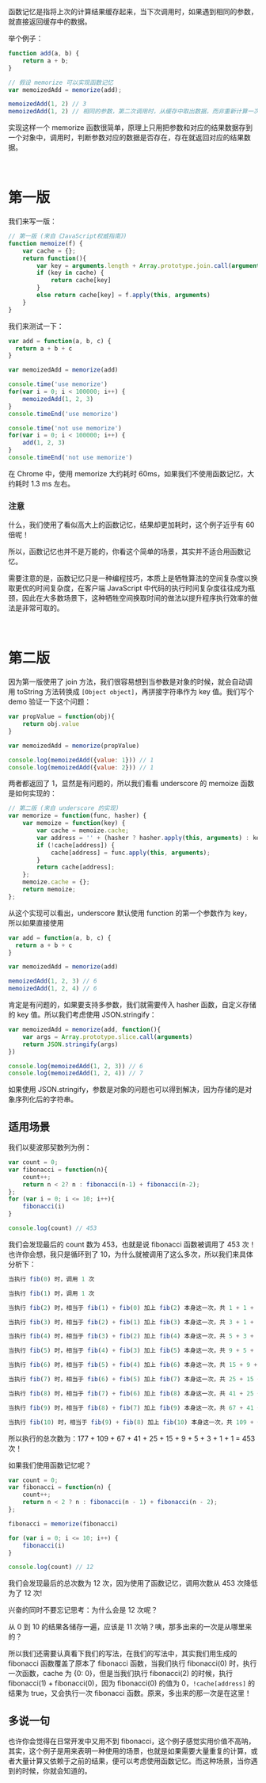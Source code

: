
函数记忆是指将上次的计算结果缓存起来，当下次调用时，如果遇到相同的参数，就直接返回缓存中的数据。

举个例子：

```js
function add(a, b) {
    return a + b;
}

// 假设 memorize 可以实现函数记忆
var memoizedAdd = memorize(add);

memoizedAdd(1, 2) // 3
memoizedAdd(1, 2) // 相同的参数，第二次调用时，从缓存中取出数据，而非重新计算一次
```

实现这样一个 memorize 函数很简单，原理上只用把参数和对应的结果数据存到一个对象中，调用时，判断参数对应的数据是否存在，存在就返回对应的结果数据。

<br>

# 第一版

我们来写一版：

```js
// 第一版 (来自《JavaScript权威指南》)
function memoize(f) {
    var cache = {};
    return function(){
        var key = arguments.length + Array.prototype.join.call(arguments, ",");
        if (key in cache) {
            return cache[key]
        }
        else return cache[key] = f.apply(this, arguments)
    }
}
```

我们来测试一下：

```js
var add = function(a, b, c) {
  return a + b + c
}

var memoizedAdd = memorize(add)

console.time('use memorize')
for(var i = 0; i < 100000; i++) {
    memoizedAdd(1, 2, 3)
}
console.timeEnd('use memorize')

console.time('not use memorize')
for(var i = 0; i < 100000; i++) {
    add(1, 2, 3)
}
console.timeEnd('not use memorize')
```

在 Chrome 中，使用 memorize 大约耗时 60ms，如果我们不使用函数记忆，大约耗时 1.3 ms 左右。

### 注意

什么，我们使用了看似高大上的函数记忆，结果却更加耗时，这个例子近乎有 60 倍呢！

所以，函数记忆也并不是万能的，你看这个简单的场景，其实并不适合用函数记忆。

需要注意的是，函数记忆只是一种编程技巧，本质上是牺牲算法的空间复杂度以换取更优的时间复杂度，在客户端 JavaScript 中代码的执行时间复杂度往往成为瓶颈，因此在大多数场景下，这种牺牲空间换取时间的做法以提升程序执行效率的做法是非常可取的。

<br>

# 第二版

因为第一版使用了 join 方法，我们很容易想到当参数是对象的时候，就会自动调用 toString 方法转换成 `[Object object]`，再拼接字符串作为 key 值。我们写个 demo 验证一下这个问题：

```js
var propValue = function(obj){
    return obj.value
}

var memoizedAdd = memorize(propValue)

console.log(memoizedAdd({value: 1})) // 1
console.log(memoizedAdd({value: 2})) // 1
```

两者都返回了 1，显然是有问题的，所以我们看看 underscore 的 memoize 函数是如何实现的：

```js
// 第二版 (来自 underscore 的实现)
var memorize = function(func, hasher) {
    var memoize = function(key) {
        var cache = memoize.cache;
        var address = '' + (hasher ? hasher.apply(this, arguments) : key);
        if (!cache[address]) {
            cache[address] = func.apply(this, arguments);
        }
        return cache[address];
    };
    memoize.cache = {};
    return memoize;
};
```

从这个实现可以看出，underscore 默认使用 function 的第一个参数作为 key，所以如果直接使用

```js
var add = function(a, b, c) {
  return a + b + c
}

var memoizedAdd = memorize(add)

memoizedAdd(1, 2, 3) // 6
memoizedAdd(1, 2, 4) // 6
```

肯定是有问题的，如果要支持多参数，我们就需要传入 hasher 函数，自定义存储的 key 值。所以我们考虑使用 JSON.stringify：

```js
var memoizedAdd = memorize(add, function(){
    var args = Array.prototype.slice.call(arguments)
    return JSON.stringify(args)
})

console.log(memoizedAdd(1, 2, 3)) // 6
console.log(memoizedAdd(1, 2, 4)) // 7
```

如果使用 JSON.stringify，参数是对象的问题也可以得到解决，因为存储的是对象序列化后的字符串。

## 适用场景

我们以斐波那契数列为例：

```js
var count = 0;
var fibonacci = function(n){
    count++;
    return n < 2? n : fibonacci(n-1) + fibonacci(n-2);
};
for (var i = 0; i <= 10; i++){
    fibonacci(i)
}

console.log(count) // 453
```

我们会发现最后的 count 数为 453，也就是说 fibonacci 函数被调用了 453 次！也许你会想，我只是循环到了 10，为什么就被调用了这么多次，所以我们来具体分析下：

```js
当执行 fib(0) 时，调用 1 次

当执行 fib(1) 时，调用 1 次

当执行 fib(2) 时，相当于 fib(1) + fib(0) 加上 fib(2) 本身这一次，共 1 + 1 + 1 = 3 次

当执行 fib(3) 时，相当于 fib(2) + fib(1) 加上 fib(3) 本身这一次，共 3 + 1 + 1 = 5 次

当执行 fib(4) 时，相当于 fib(3) + fib(2) 加上 fib(4) 本身这一次，共 5 + 3 + 1 = 9 次

当执行 fib(5) 时，相当于 fib(4) + fib(3) 加上 fib(5) 本身这一次，共 9 + 5 + 1 = 15 次

当执行 fib(6) 时，相当于 fib(5) + fib(4) 加上 fib(6) 本身这一次，共 15 + 9 + 1 = 25 次

当执行 fib(7) 时，相当于 fib(6) + fib(5) 加上 fib(7) 本身这一次，共 25 + 15 + 1 = 41 次

当执行 fib(8) 时，相当于 fib(7) + fib(6) 加上 fib(8) 本身这一次，共 41 + 25 + 1 = 67 次

当执行 fib(9) 时，相当于 fib(8) + fib(7) 加上 fib(9) 本身这一次，共 67 + 41 + 1 = 109 次

当执行 fib(10) 时，相当于 fib(9) + fib(8) 加上 fib(10) 本身这一次，共 109 + 67 + 1 = 177 次
```

所以执行的总次数为：177 + 109 + 67 + 41 + 25 + 15 + 9 + 5 + 3 + 1 + 1 = 453 次！

如果我们使用函数记忆呢？

```js
var count = 0;
var fibonacci = function(n) {
    count++;
    return n < 2 ? n : fibonacci(n - 1) + fibonacci(n - 2);
};

fibonacci = memorize(fibonacci)

for (var i = 0; i <= 10; i++) {
    fibonacci(i)
}

console.log(count) // 12
```

我们会发现最后的总次数为 12 次，因为使用了函数记忆，调用次数从 453 次降低为了 12 次!

兴奋的同时不要忘记思考：为什么会是 12 次呢？

从 0 到 10 的结果各储存一遍，应该是 11 次呐？咦，那多出来的一次是从哪里来的？

所以我们还需要认真看下我们的写法，在我们的写法中，其实我们用生成的 fibonacci 函数覆盖了原本了 fibonacci 函数，当我们执行 fibonacci(0) 时，执行一次函数，cache 为 {0: 0}，但是当我们执行 fibonacci(2) 的时候，执行 fibonacci(1) + fibonacci(0)，因为 fibonacci(0) 的值为 0，`!cache[address]` 的结果为 true，又会执行一次 fibonacci 函数。原来，多出来的那一次是在这里！

## 多说一句

也许你会觉得在日常开发中又用不到 fibonacci，这个例子感觉实用价值不高呐，其实，这个例子是用来表明一种使用的场景，也就是如果需要大量重复的计算，或者大量计算又依赖于之前的结果，便可以考虑使用函数记忆。而这种场景，当你遇到的时候，你就会知道的。

